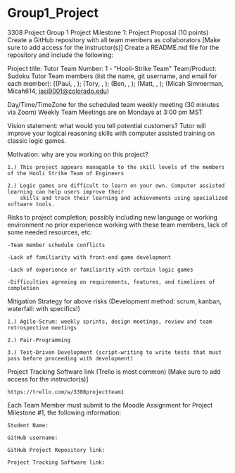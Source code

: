 # Group1_Project
3308 Project Group 1
Project Milestone 1: Project Proposal (10 points)
Create a GitHub repository with all team members as collaborators
[Make sure to add access for the instructor(s)]
Create a README.md file for the repository and include the following:


Project title: <Game> Tutor
Team Number: 1 - "Hooli-Strike Team"
Team/Product: Sudoku Tutor 
Team members (list the name, git username, and email for each member): 
    [(Paul, , ); (Tory, , ); (Ben, , ); (Matt, , ); (Micah Simmerman, Micah614, jasi9001@colorado.edu) 

Day/Time/TimeZone for the scheduled team weekly meeting (30 minutes via Zoom)
    Weekly Team Meetings are on Mondays at 3:00 pm MST

Vision statement: what would you tell potential customers?
    <Game> Tutor will improve your logical reasoning skills with computer assisted training on classic logic games.
  
Motivation: why are you working on this project?
        
    1.) This project appears managable to the skill levels of the members of the Hooli Strike Team of Engineers
    
    2.) Logic games are difficult to learn on your own. Computer assisted learning can help users improve their 
        skills and track their learning and achievements using specialized software tools. 

Risks to project completion; possibly including new language or working environment no prior experience working with 
these team members, lack of some needed resources, etc:
        
    -Team member schedule conflicts
    
    -Lack of familiarity with front-end game development
        
    -Lack of experience or familiarity with certain logic games
        
    -Difficulties agreeing on requirements, features, and timelines of completion

        
Mitigation Strategy for above risks (Development method: scrum, kanban, waterfall: with specifics!)
        
    1.) Agile-Scrum: weekly sprints, design meetings, review and team retrospective meetings
        
    2.) Pair-Programming
        
    3.) Test-Driven Development (script-writing to write tests that must pass before proceeding with development)
        

Project Tracking Software link (Trello is most common) [Make sure to add access for the instructor(s)]
        
    https://trello.com/w/3308projectteam1

Each Team Member must submit to the Moodle Assignment for Project Milestone #1, the following information:
        
    Student Name: 
    
    GitHub username:
        
    GitHub Project Repository link: 
        
    Project Tracking Software link: 
